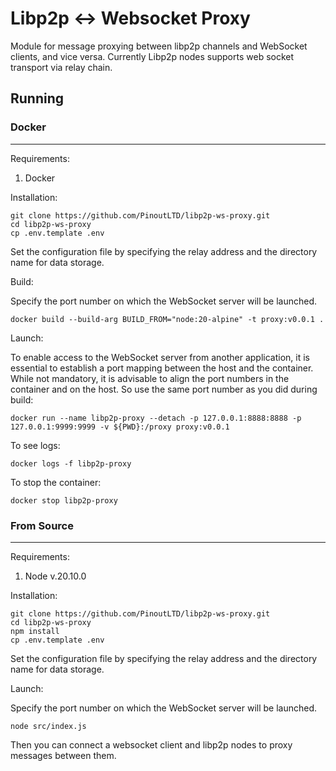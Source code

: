 # Libp2p <-> Websocket Proxy

Module for message proxying between libp2p channels and WebSocket clients, and vice versa. Currently Libp2p nodes supports web socket transport via relay chain.

## Running

### Docker

---

Requirements:
1. Docker

Installation:

```
git clone https://github.com/PinoutLTD/libp2p-ws-proxy.git
cd libp2p-ws-proxy
cp .env.template .env
```
Set the configuration file by specifying the relay address and the directory name for data storage.

Build:

Specify the port number on which the WebSocket server will be launched. 
```
docker build --build-arg BUILD_FROM="node:20-alpine" -t proxy:v0.0.1 .
```

Launch:

To enable access to the WebSocket server from another application, it is essential to establish a port mapping between the host and the container. While not mandatory, it is advisable to align the port numbers in the container and on the host.  So use the same port number as you did during build:

```
docker run --name libp2p-proxy --detach -p 127.0.0.1:8888:8888 -p 127.0.0.1:9999:9999 -v ${PWD}:/proxy proxy:v0.0.1
```

To see logs:
```
docker logs -f libp2p-proxy
```

To stop the container:

```
docker stop libp2p-proxy
```

### From Source
---

Requirements:
1. Node v.20.10.0

Installation:

```
git clone https://github.com/PinoutLTD/libp2p-ws-proxy.git
cd libp2p-ws-proxy
npm install
cp .env.template .env
```
Set the configuration file by specifying the relay address and the directory name for data storage.

Launch:

Specify the port number on which the WebSocket server will be launched.
```
node src/index.js
```
Then you can connect a websocket client and libp2p nodes to proxy messages between them.